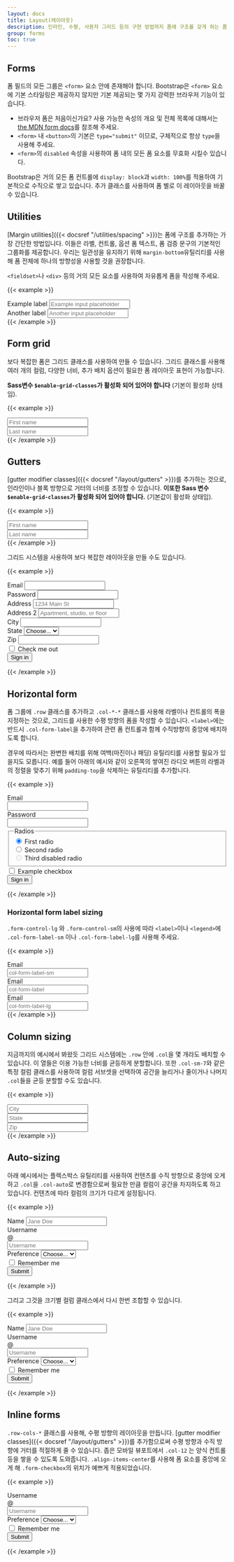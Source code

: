 ```yaml
---
layout: docs
title: Layout(레이아웃)
description: 인라인, 수평, 사용자 그리드 등의 구현 방법까지 폼에 구조를 갖게 하는 폼 레이아웃 옵션을 준비하고 있습니다.
group: forms
toc: true
---
```


## Forms

폼 필드의 모든 그룹은 `<form>` 요소 안에 존재해야 합니다. Bootstrap은 `<form>` 요소에 기본 스타일링은 제공하지 않지만 기본 제공되는 몇 가지 강력한 브라우저 기능이 있습니다.

- 브라우저 폼은 처음이신가요? 사용 가능한 속성의 개요 및 전체 목록에 대해서는 [the MDN form docs](https://developer.mozilla.org/en-US/docs/Web/HTML/Element/form)를 참조해 주세요.
- `<form>` 내 `<button>`의 기본은 `type="submit"` 이므로, 구체적으로 항상 `type`을 사용해 주세요.
- `<form>`의 `disabled` 속성을 사용하여 폼 내의 모든 폼 요소를 무효화 시킬수 있습니다.

Bootstrap은 거의 모든 폼 컨트롤에 `display: block`과 `width: 100%`를 적용하여 기본적으로 수직으로 쌓고 있습니다. 추가 클래스를 사용하여 폼 별로 이 레이아웃을 바꿀 수 있습니다.

## Utilities

[Margin utilities]({{< docsref "/utilities/spacing" >}})는 폼에 구조를 추가하는 가장 간단한 방법입니다. 이들은 라벨, 컨트롤, 옵션 폼 텍스트, 폼 검증 문구의 기본적인 그룹화를 제공합니다. 우리는 일관성을 유지하기 위해 `margin-bottom`유틸리티를 사용해 폼 전체에 하나의 방향성을 사용할 것을 권장합니다.

`<fieldset>`나 `<div>` 등의 거의 모든 요소를 사용하여 자유롭게 폼을 작성해 주세요.

{{< example >}}
<div class="mb-3">
  <label for="formGroupExampleInput" class="form-label">Example label</label>
  <input type="text" class="form-control" id="formGroupExampleInput" placeholder="Example input placeholder">
</div>
<div class="mb-3">
  <label for="formGroupExampleInput2" class="form-label">Another label</label>
  <input type="text" class="form-control" id="formGroupExampleInput2" placeholder="Another input placeholder">
</div>
{{< /example >}}

## Form grid

보다 복잡한 폼은 그리드 클래스를 사용하여 만들 수 있습니다. 그리드 클래스를 사용해 여러 개의 컬럼, 다양한 너비, 추가 배치 옵션이 필요한 폼 레이아웃 표현이 가능합니다.

**Sass변수 `$enable-grid-classes`가 활성화 되어 있어야 합니다** (기본이 활성화 상태임).

{{< example >}}
<div class="row">
  <div class="col">
    <input type="text" class="form-control" placeholder="First name" aria-label="First name">
  </div>
  <div class="col">
    <input type="text" class="form-control" placeholder="Last name" aria-label="Last name">
  </div>
</div>
{{< /example >}}

## Gutters

[gutter modifier classes]({{< docsref "/layout/gutters" >}})를 추가하는 것으로, 인라인이나 블록 방향으로 거터의 너비를 조정할 수 있습니다. **이또한 Sass 변수 `$enable-grid-classes`가 활성화 되어 있어야 합니다.** (기본값이 활성화 상태임).

{{< example >}}
<div class="row g-3">
  <div class="col">
    <input type="text" class="form-control" placeholder="First name" aria-label="First name">
  </div>
  <div class="col">
    <input type="text" class="form-control" placeholder="Last name" aria-label="Last name">
  </div>
</div>
{{< /example >}}

그리드 시스템을 사용하여 보다 복잡한 레이아웃을 만들 수도 있습니다.

{{< example >}}
<form class="row g-3">
  <div class="col-md-6">
    <label for="inputEmail4" class="form-label">Email</label>
    <input type="email" class="form-control" id="inputEmail4">
  </div>
  <div class="col-md-6">
    <label for="inputPassword4" class="form-label">Password</label>
    <input type="password" class="form-control" id="inputPassword4">
  </div>
  <div class="col-12">
    <label for="inputAddress" class="form-label">Address</label>
    <input type="text" class="form-control" id="inputAddress" placeholder="1234 Main St">
  </div>
  <div class="col-12">
    <label for="inputAddress2" class="form-label">Address 2</label>
    <input type="text" class="form-control" id="inputAddress2" placeholder="Apartment, studio, or floor">
  </div>
  <div class="col-md-6">
    <label for="inputCity" class="form-label">City</label>
    <input type="text" class="form-control" id="inputCity">
  </div>
  <div class="col-md-4">
    <label for="inputState" class="form-label">State</label>
    <select id="inputState" class="form-select">
      <option selected>Choose...</option>
      <option>...</option>
    </select>
  </div>
  <div class="col-md-2">
    <label for="inputZip" class="form-label">Zip</label>
    <input type="text" class="form-control" id="inputZip">
  </div>
  <div class="col-12">
    <div class="form-check">
      <input class="form-check-input" type="checkbox" id="gridCheck">
      <label class="form-check-label" for="gridCheck">
        Check me out
      </label>
    </div>
  </div>
  <div class="col-12">
    <button type="submit" class="btn btn-primary">Sign in</button>
  </div>
</form>
{{< /example >}}

## Horizontal form

폼 그룹에 `.row` 클래스를 추가하고 `.col-*-*` 클래스를 사용해 라벨이나 컨트롤의 폭을 지정하는 것으로, 그리드를 사용한 수평 방향의 폼을 작성할 수 있습니다. `<label>`에는 반드시 `.col-form-label`을 추가하여 관련 폼 컨트롤과 함께 수직방향의 중앙에 배치하도록 합니다.

경우에 따라서는 완변한 배치를 위해 여백(마진이나 패딩) 유틸리티를 사용할 필요가 있을지도 모릅니다. 예를 들어 아래의 예시와 같이 오른쪽의 쌓여진 라디오 버튼의 라벨과의 정렬을 맞추기 위해 `padding-top`을 삭제하는 유틸리티를 추가합니다.

{{< example >}}
<form>
  <div class="row mb-3">
    <label for="inputEmail3" class="col-sm-2 col-form-label">Email</label>
    <div class="col-sm-10">
      <input type="email" class="form-control" id="inputEmail3">
    </div>
  </div>
  <div class="row mb-3">
    <label for="inputPassword3" class="col-sm-2 col-form-label">Password</label>
    <div class="col-sm-10">
      <input type="password" class="form-control" id="inputPassword3">
    </div>
  </div>
  <fieldset class="row mb-3">
    <legend class="col-form-label col-sm-2 pt-0">Radios</legend>
    <div class="col-sm-10">
      <div class="form-check">
        <input class="form-check-input" type="radio" name="gridRadios" id="gridRadios1" value="option1" checked>
        <label class="form-check-label" for="gridRadios1">
          First radio
        </label>
      </div>
      <div class="form-check">
        <input class="form-check-input" type="radio" name="gridRadios" id="gridRadios2" value="option2">
        <label class="form-check-label" for="gridRadios2">
          Second radio
        </label>
      </div>
      <div class="form-check disabled">
        <input class="form-check-input" type="radio" name="gridRadios" id="gridRadios3" value="option3" disabled>
        <label class="form-check-label" for="gridRadios3">
          Third disabled radio
        </label>
      </div>
    </div>
  </fieldset>
  <div class="row mb-3">
    <div class="col-sm-10 offset-sm-2">
      <div class="form-check">
        <input class="form-check-input" type="checkbox" id="gridCheck1">
        <label class="form-check-label" for="gridCheck1">
          Example checkbox
        </label>
      </div>
    </div>
  </div>
  <button type="submit" class="btn btn-primary">Sign in</button>
</form>
{{< /example >}}

### Horizontal form label sizing

`.form-control-lg` 와 `.form-control-sm`의 사용에 따라 `<label>`이나 `<legend>`에 `.col-form-label-sm` 이나 `.col-form-label-lg`를 사용해 주세요.

{{< example >}}
<div class="row mb-3">
  <label for="colFormLabelSm" class="col-sm-2 col-form-label col-form-label-sm">Email</label>
  <div class="col-sm-10">
    <input type="email" class="form-control form-control-sm" id="colFormLabelSm" placeholder="col-form-label-sm">
  </div>
</div>
<div class="row mb-3">
  <label for="colFormLabel" class="col-sm-2 col-form-label">Email</label>
  <div class="col-sm-10">
    <input type="email" class="form-control" id="colFormLabel" placeholder="col-form-label">
  </div>
</div>
<div class="row">
  <label for="colFormLabelLg" class="col-sm-2 col-form-label col-form-label-lg">Email</label>
  <div class="col-sm-10">
    <input type="email" class="form-control form-control-lg" id="colFormLabelLg" placeholder="col-form-label-lg">
  </div>
</div>
{{< /example >}}

## Column sizing

지금까지의 예시에서 봐왔듯 그리드 시스템에는 `.row` 안에 `.col`을 몇 개라도 배치할 수 있습니다. 이 열들은 이용 가능한 너비를 균등하게 분할합니다. 또한 `.col-sm-7`와 같은 특정 컬럼 클래스를 사용하여 컬럼 서브셋을 선택하여 공간을 늘리거나 줄이거나 나머지 `.col`들을 균등 분할할 수도 있습니다.

{{< example >}}
<div class="row g-3">
  <div class="col-sm-7">
    <input type="text" class="form-control" placeholder="City" aria-label="City">
  </div>
  <div class="col-sm">
    <input type="text" class="form-control" placeholder="State" aria-label="State">
  </div>
  <div class="col-sm">
    <input type="text" class="form-control" placeholder="Zip" aria-label="Zip">
  </div>
</div>
{{< /example >}}

## Auto-sizing

아래 예시에서는 플렉스박스 유틸리티를 사용하여 컨텐츠를 수직 방향으로 중앙에 오게 하고 `.col`을 `.col-auto`로 변경함으로써 필요한 만큼 컬럼이 공간을 차지하도록 하고 있습니다. 컨텐츠에 따라 컬럼의 크기가 다르게 설정됩니다.

{{< example >}}
<form class="row gy-2 gx-3 align-items-center">
  <div class="col-auto">
    <label class="visually-hidden" for="autoSizingInput">Name</label>
    <input type="text" class="form-control" id="autoSizingInput" placeholder="Jane Doe">
  </div>
  <div class="col-auto">
    <label class="visually-hidden" for="autoSizingInputGroup">Username</label>
    <div class="input-group">
      <div class="input-group-text">@</div>
      <input type="text" class="form-control" id="autoSizingInputGroup" placeholder="Username">
    </div>
  </div>
  <div class="col-auto">
    <label class="visually-hidden" for="autoSizingSelect">Preference</label>
    <select class="form-select" id="autoSizingSelect">
      <option selected>Choose...</option>
      <option value="1">One</option>
      <option value="2">Two</option>
      <option value="3">Three</option>
    </select>
  </div>
  <div class="col-auto">
    <div class="form-check">
      <input class="form-check-input" type="checkbox" id="autoSizingCheck">
      <label class="form-check-label" for="autoSizingCheck">
        Remember me
      </label>
    </div>
  </div>
  <div class="col-auto">
    <button type="submit" class="btn btn-primary">Submit</button>
  </div>
</form>
{{< /example >}}

그리고 그것을 크기별 컬럼 클래스에서 다시 한번 조합할 수 있습니다.

{{< example >}}
<form class="row gx-3 gy-2 align-items-center">
  <div class="col-sm-3">
    <label class="visually-hidden" for="specificSizeInputName">Name</label>
    <input type="text" class="form-control" id="specificSizeInputName" placeholder="Jane Doe">
  </div>
  <div class="col-sm-3">
    <label class="visually-hidden" for="specificSizeInputGroupUsername">Username</label>
    <div class="input-group">
      <div class="input-group-text">@</div>
      <input type="text" class="form-control" id="specificSizeInputGroupUsername" placeholder="Username">
    </div>
  </div>
  <div class="col-sm-3">
    <label class="visually-hidden" for="specificSizeSelect">Preference</label>
    <select class="form-select" id="specificSizeSelect">
      <option selected>Choose...</option>
      <option value="1">One</option>
      <option value="2">Two</option>
      <option value="3">Three</option>
    </select>
  </div>
  <div class="col-auto">
    <div class="form-check">
      <input class="form-check-input" type="checkbox" id="autoSizingCheck2">
      <label class="form-check-label" for="autoSizingCheck2">
        Remember me
      </label>
    </div>
  </div>
  <div class="col-auto">
    <button type="submit" class="btn btn-primary">Submit</button>
  </div>
</form>
{{< /example >}}

## Inline forms

`.row-cols-*` 클래스를 사용해, 수평 방향의 레이아웃을 만듭니다. [gutter modifier classes]({{< docsref "/layout/gutters" >}})를 추가함으로써 수평 방향과 수직 방향에 거터를 적절하게 줄 수 있습니다. 좁은 모바일 뷰포트에서 `.col-12` 는 양식 컨트롤 등을 쌓을 수 있도록 도와줍니다. `.align-items-center`를 사용해 폼 요소를 중앙에 오게 해 `.form-checkbox`의 위치가 예쁘게 적용되었습니다.

{{< example >}}
<form class="row row-cols-lg-auto g-3 align-items-center">
  <div class="col-12">
    <label class="visually-hidden" for="inlineFormInputGroupUsername">Username</label>
    <div class="input-group">
      <div class="input-group-text">@</div>
      <input type="text" class="form-control" id="inlineFormInputGroupUsername" placeholder="Username">
    </div>
  </div>

  <div class="col-12">
    <label class="visually-hidden" for="inlineFormSelectPref">Preference</label>
    <select class="form-select" id="inlineFormSelectPref">
      <option selected>Choose...</option>
      <option value="1">One</option>
      <option value="2">Two</option>
      <option value="3">Three</option>
    </select>
  </div>

  <div class="col-12">
    <div class="form-check">
      <input class="form-check-input" type="checkbox" id="inlineFormCheck">
      <label class="form-check-label" for="inlineFormCheck">
        Remember me
      </label>
    </div>
  </div>

  <div class="col-12">
    <button type="submit" class="btn btn-primary">Submit</button>
  </div>
</form>
{{< /example >}}
